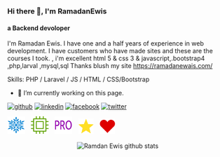### Hi there 👋,  I'm RamadanEwis
#### a  Backend devoloper 


I'm Ramadan Ewis. I have one and a half years of experience in web development. I have customers who have made sites and these are the courses I took. , i'm excellent html 5 & css 3 & javascript,.bootstrap4 ,php,larval ,mysql,sql Thanks blush
my site
https://ramadanewais.com/
<!-- Show Image in github https://raw.githubusercontent.com/UserName/NameRepo/Branch/NameImg.png -->
<!-- https://raw.githubusercontent.com/RamdanEwis/RamdanEwis/main/15732232_759433250875826_2396537582286499617_o.jpg 

<p align="left"> <img src="https://komarev.com/ghpvc/?username=RamdanEwis&label=Profile%20views&color=0e75b6&style=flat" alt="RamdanEwis" /> </p>
-->


Skills: PHP / Laravel / JS / HTML / CSS/Bootstrap

- 🔭 I’m currently working on this page. 


[<img src='https://cdn.jsdelivr.net/npm/simple-icons@3.0.1/icons/github.svg' alt='github' height='40'>](https://github.com/RamdanEwis)  [<img src='https://cdn.jsdelivr.net/npm/simple-icons@3.0.1/icons/linkedin.svg' alt='linkedin' height='40'>](https://www.linkedin.com/in/https://www.linkedin.com/in/ramadan-ewis-44349b18b//)  [<img src='https://cdn.jsdelivr.net/npm/simple-icons@3.0.1/icons/facebook.svg' alt='facebook' height='40'>](https://www.facebook.com/https://www.facebook.com/elbob2na/)  [<img src='https://cdn.jsdelivr.net/npm/simple-icons@3.0.1/icons/twitter.svg' alt='twitter' height='40'>](https://twitter.com/https://twitter.com/RamdanaWis)  

<a href='https://archiveprogram.github.com/'><img src='https://raw.githubusercontent.com/acervenky/animated-github-badges/master/assets/acbadge.gif' width='40' height='40'></a> <a href='https://docs.github.com/en/developers'><img src='https://raw.githubusercontent.com/acervenky/animated-github-badges/master/assets/devbadge.gif' width='40' height='40'></a> <a href='https://github.com/pricing'><img src='https://raw.githubusercontent.com/acervenky/animated-github-badges/master/assets/pro.gif' width='40' height='40'></a> <a href='https://stars.github.com/'><img src='https://raw.githubusercontent.com/acervenky/animated-github-badges/master/assets/starbadge.gif' width='35' height='35'></a> <a href='https://docs.github.com/en/github/supporting-the-open-source-community-with-github-sponsors'><img src='https://raw.githubusercontent.com/acervenky/animated-github-badges/master/assets/sponsorbadge.gif' width='35' height='35'></a> 



<!-- ![GitHub stats](https://github-readme-stats.vercel.app/api?username=RamdanEwis&show_icons=true&count_private=true)  
-->
<div align="center">
 <img align="center" src="https://github-readme-stats.vercel.app/api?username=RamdanEwis&show_icons=true&theme=onedark&line_height=27" alt="Ramdan Ewis github stats"/>
</div>
